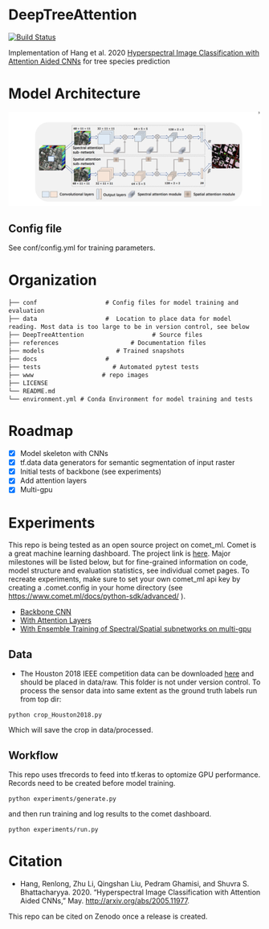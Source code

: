 # DeepTreeAttention
[![Build Status](https://travis-ci.org/weecology/DeepTreeAttention.svg?branch=master)](https://travis-ci.org/weecology/DeepTreeAttention)

Implementation of Hang et al. 2020 [Hyperspectral Image Classification with Attention Aided CNNs](https://arxiv.org/abs/2005.11977) for tree species prediction 

# Model Architecture

![](www/model.png)

## Config file

See conf/config.yml for training parameters.

# Organization

```
├── conf                   # Config files for model training and evaluation
├── data                   #  Location to place data for model reading. Most data is too large to be in version control, see below
├── DeepTreeAttention                   # Source files
├── references                    # Documentation files 
├── models                    # Trained snapshots
├── docs                   #
├── tests                    # Automated pytest tests
├── www                   # repo images
├── LICENSE
└── README.md
└── environment.yml # Conda Environment for model training and tests
```

# Roadmap

- [x] Model skeleton with CNNs
- [x] tf.data data generators for semantic segmentation of input raster
- [x] Initial tests of backbone (see experiments)
- [x] Add attention layers
- [x] Multi-gpu

# Experiments

This repo is being tested as an open source project on comet_ml. Comet is a great machine learning dashboard. The project link is [here](https://www.comet.ml/bw4sz/deeptreeattention/view/new).
Major milestones will be listed below, but for fine-grained information on code, model structure and evaluation statistics, see individual comet pages. To recreate experiments, make sure to set your own comet_ml api key by creating a .comet.config in your home directory (see https://www.comet.ml/docs/python-sdk/advanced/
).

* [Backbone CNN](https://www.comet.ml/bw4sz/deeptreeattention/d32b066dce254c2d9742331e97b494f5?experiment-tab=chart&showOutliers=true&smoothing=0&view=Hang&xAxis=step)
* [With Attention Layers](https://www.comet.ml/bw4sz/deeptreeattention/15d3246de6cf490cacf63d1764c9c494?experiment-tab=chart&showOutliers=true&smoothing=0&view=Hang&xAxis=step)
* [With Ensemble Training of Spectral/Spatial subnetworks on multi-gpu](https://www.comet.ml/bw4sz/deeptreeattention/5d632e11d2484bfdb4de32166c5099ce)

## Data

* The Houston 2018 IEEE competition data can be downloaded [here](https://hyperspectral.ee.uh.edu/?page_id=1075) and should be placed in data/raw. This folder is not under version control. 
To process the sensor data into same extent as the ground truth labels run from top dir:

```
python crop_Houston2018.py
```

Which will save the crop in data/processed.

## Workflow

This repo uses tfrecords to feed into tf.keras to optomize GPU performance. Records need to be created before model training.

```
python experiments/generate.py
```

and then run training and log results to the comet dashboard.

```
python experiments/run.py
```

# Citation

* Hang, Renlong, Zhu Li, Qingshan Liu, Pedram Ghamisi, and Shuvra S. Bhattacharyya. 2020. “Hyperspectral Image Classification with Attention Aided CNNs,” May. http://arxiv.org/abs/2005.11977.
 
This repo can be cited on Zenodo once a release is created. 
